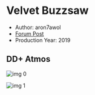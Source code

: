 # Velvet Buzzsaw

* Author: aron7awol
* [Forum Post](https://www.avsforum.com/threads/bass-eq-for-filtered-movies.2995212/post-57555414)
* Production Year: 2019

## DD+ Atmos

![img 0](https://i.imgur.com/obieNiK.jpg)

![img 1](https://i.imgur.com/DIIQ98g.jpg)

